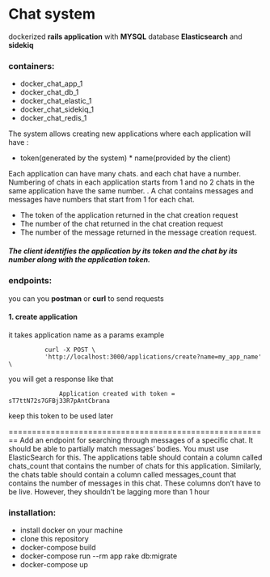 # Chat system
dockerized __rails application__ with __MYSQL__ database  __Elasticsearch__  and __sidekiq__ 
 ### containers:
   * docker_chat_app_1
  * docker_chat_db_1
  * docker_chat_elastic_1
  * docker_chat_sidekiq_1
*  docker_chat_redis_1

The system allows creating new applications where each application will have :
   * token(generated by the system) 
    * name(provided by the client)


Each application can have many chats. and each chat  have a number. 
Numbering of chats in each application starts from 1 and no 2 chats in the same application  have the same number. 
. A chat contains messages and messages have numbers that start from 1 for each chat. 

   * The token of the application returned in the chat creation request
   * The number of the chat returned in the chat creation request
   * The number of the message returned in the message creation request.
 ##### The client identifies the application by its token and the chat by its number along with the application token.

### endpoints:
you can you __postman__ or __curl__ to send requests 

#### 1. create application 
it takes application name as a params
example 

			  curl -X POST \
			  'http://localhost:3000/applications/create?name=my_app_name' \
			 
 you will get a response like that 
 
                  Application created with token = sT7ttN72s7GFBj33R7pAntCbrana
  keep this token to be used later 



========================================================
 Add an endpoint for searching through messages of a specific chat. It should be able to partially match messages’ bodies. You must use ElasticSearch for this. The applications table should contain a column called chats_count that contains the number of chats for this application. Similarly, the chats table should contain a column called messages_count that contains the number of messages in this chat. These columns don’t have to be live. However, they shouldn’t be lagging more than 1 hour


### installation:
 * install docker on your machine
 * clone this repository
 * docker-compose build
* docker-compose run --rm app rake db:migrate
 * docker-compose up 